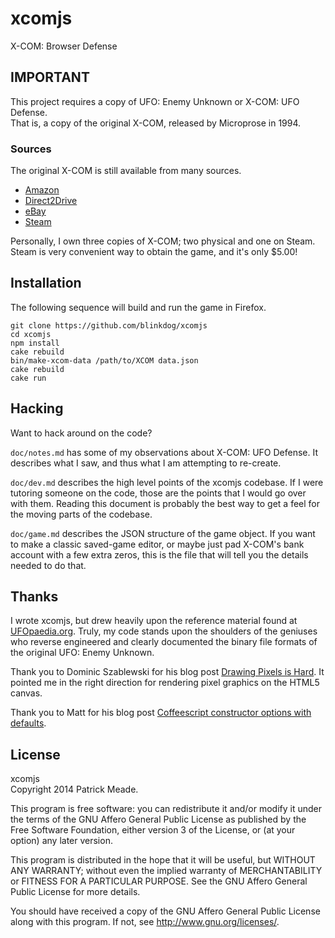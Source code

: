 # xcomjs
X-COM: Browser Defense

## IMPORTANT
This project requires a copy of UFO: Enemy Unknown or X-COM: UFO Defense.<br/>
That is, a copy of the original X-COM, released by Microprose in 1994.

### Sources
The original X-COM is still available from many sources.

* [Amazon](http://www.amazon.com/dp/B00002SFNO)
* [Direct2Drive](http://www.direct2drive.com/4/7575/product/Buy-X-Com:-UFO-Defense-Download)
* [eBay](http://www.ebay.com/sch/i.html?_nkw=xcom+ufo+defense)
* [Steam](http://store.steampowered.com/app/7760/)

Personally, I own three copies of X-COM; two physical and one on Steam.
Steam is very convenient way to obtain the game, and it's only $5.00!

## Installation
The following sequence will build and run the game in Firefox.

    git clone https://github.com/blinkdog/xcomjs
    cd xcomjs
    npm install
    cake rebuild
    bin/make-xcom-data /path/to/XCOM data.json
    cake rebuild
    cake run

## Hacking
Want to hack around on the code?

`doc/notes.md` has some of my observations about X-COM: UFO Defense. It
describes what I saw, and thus what I am attempting to re-create.

`doc/dev.md` describes the high level points of the xcomjs codebase. If
I were tutoring someone on the code, those are the points that I would
go over with them. Reading this document is probably the best way to get
a feel for the moving parts of the codebase.

`doc/game.md` describes the JSON structure of the game object. If you
want to make a classic saved-game editor, or maybe just pad X-COM's
bank account with a few extra zeros, this is the file that will tell
you the details needed to do that.

## Thanks
I wrote xcomjs, but drew heavily upon the reference material found at
[UFOpaedia.org](http://ufopaedia.org/). Truly, my code stands upon the
shoulders of the geniuses who reverse engineered and clearly documented
the binary file formats of the original UFO: Enemy Unknown.

Thank you to Dominic Szablewski for his blog post [Drawing Pixels is
Hard](http://phoboslab.org/log/2012/09/drawing-pixels-is-hard). It pointed me
in the right direction for rendering pixel graphics on the HTML5 canvas.

Thank you to Matt for his blog post [Coffeescript constructor options with
defaults](http://halfdecent.net/2013/12/02/coffeescript-constructor-options-with-defaults/).

## License
xcomjs<br/>
Copyright 2014 Patrick Meade.

This program is free software: you can redistribute it and/or modify
it under the terms of the GNU Affero General Public License as published by
the Free Software Foundation, either version 3 of the License, or
(at your option) any later version.

This program is distributed in the hope that it will be useful,
but WITHOUT ANY WARRANTY; without even the implied warranty of
MERCHANTABILITY or FITNESS FOR A PARTICULAR PURPOSE.  See the
GNU Affero General Public License for more details.

You should have received a copy of the GNU Affero General Public License
along with this program.  If not, see <http://www.gnu.org/licenses/>.
